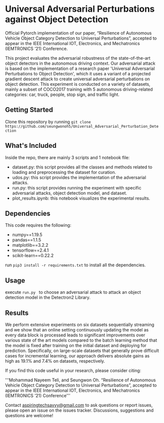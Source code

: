 # Universal Adversarial Perturbations against Object Detection
Official Pytorch implementation of our paper, “Resilience of Autonomous Vehicle Object Category Detection to Universal Perturbations”, accepted to appear in the IEEE International IOT, Electronics, and Mechatronics (IEMTRONICS ’21) Conference.

This project evaluates the adversarial robustness of the state-of-the-art object detectors in the autonomous driving context. Our adversarial attack is based on the implementation of a research paper 'Universal Adversarial Perturbations to Object Detection', which it uses a variant of a projected gradient descent attack to create universal adversarial perturbations on object detection. This experiment is conducted on a variety of datasets, mainly a subset of COCO2017 training with 5 autonomous driving-related categories: car, truck, people, stop sign, and traffic light.

## Getting Started
Clone this repository by running
```git clone https://github.com/seungwonoh5/Universal_Adversarial_Perturbation_Detection```

## What's Included
Inside the repo, there are mainly 3 scripts and 1 notebook file:
* dataset.py: this script provides all the classes and methods related to loading and preprocessing the dataset for curation.
* udos.py: this script provides the implementation of the adversarial attacks.
* run.py: this script provides running the experiment with specific adversarial attacks, object detection model, and dataset.
* plot_results.ipynb: this notebook visualizes the experimental results.

## Dependencies
This code requires the following:
* numpy==1.19.5
* pandas==1.1.5
* matplotlib==3.2.2
* tensorflow==2.4.1
* scikit-learn==0.22.2

run ```pip3 install -r requirements.txt``` to install all the dependencies.

## Usage
execute ```run.py ``` to choose an adversarial attack to attack an object detection model in the Detectron2 Library.

## Results
We perform extensive experiments on six datasets sequentially streaming and we show that an online setting continuously updating the model as every data block is processed leads to significant improvements over various state of the art models compared to the batch learning method that the model is fixed after training on the initial dataset and deploying for prediction. Specifically, on large-scale datasets that generally prove difficult cases for incremental learning, our approach delivers absolute gains as high as 19.1% and 7.4% on datasets, respectively.

If you find this code useful in your research, please consider citing:

'''Mohammad Nayeem Teli, and Seungwon Oh. “Resilience of Autonomous Vehicle Object Category Detection
to Universal Perturbations”, accepted to appear in the IEEE International IOT, Electronics, and Mechatronics (IEMTRONICS ’21) Conference'''


Contact [aspiringtechsavvy@gmail.com](aspiringtechsavvy@gmail.com) to ask questions or report issues, please open an issue on the issues tracker. Discussions, suggestions and questions are welcome!
